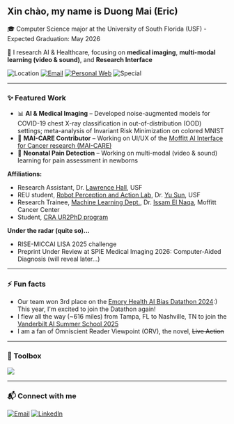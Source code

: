 ## Xin chào, my name is Duong Mai (Eric)  
🎓 Computer Science major at the University of South Florida (USF) - Expected Graduation: May 2026

🔬 I research AI & Healthcare, focusing on **medical imaging**, **multi-modal learning (video & sound)**, and **Research Interface**

![Location](https://img.shields.io/badge/Location-Tampa%2C%20FL-green)
[![Email](https://img.shields.io/badge/Email-mai247@usf.edu-cfa5b0?style=flat&logo=gmail&logoColor=ffffff)](mailto:mai247@usf.edu)
[![Personal Web](https://img.shields.io/badge/Website-https%3A%2F%2Fduongmai127.github.io%2F-blue)](https://duongmai127.github.io/)
![Special](https://img.shields.io/badge/Currently-Looking%20for%20PhD-green?style=social)


---

### ✨ Featured Work

- 📊 **AI & Medical Imaging** – Developed noise-augmented models for COVID-19 chest X-ray classification in out-of-distribution (OOD) settings; meta-analysis of Invariant Risk Minimization on colored MNIST
- 🩻 **MAI-CARE Contributor** – Working on UI/UX of the [Moffitt AI Interface for Cancer research (MAI-CARE)](https://pubmed.ncbi.nlm.nih.gov/36716497/)
- 🌱 **Neonatal Pain Detection** – Working on multi-modal (video & sound) learning for pain assessment in newborns

**Affiliations:** 
- Research Assistant, Dr. [Lawrence Hall](https://scholar.google.com/citations?user=AKHplAUAAAAJ&hl=en), USF
- REU student, [Robot Perception and Action Lab](https://rpal.cse.usf.edu/project_neonatal_pain/), Dr. [Yu Sun](https://cse.usf.edu/~yusun/), USF
- Research Trainee, [Machine Learning Dept.](https://lab.moffitt.org/elnaqa/), Dr. [Issam El Naqa](https://scholar.google.com/citations?user=9Vdfc2sAAAAJ&hl=en), Moffitt Cancer Center
- Student, [CRA UR2PhD program](https://cra.org/ur2phd/for-undergraduate-students/)

**Under the radar (quite so)...**
- RISE-MICCAI LISA 2025 challenge
- Preprint Under Review at SPIE Medical Imaging 2026: Computer-Aided Diagnosis (will reveal later...)

---

### ⚡ Fun facts
- Our team won 3rd place on the [Emory Health AI Bias Datathon 2024](https://datathon.org/):) This year, I'm excited to join the Datathon again!
- I flew all the way (~616 miles) from Tampa, FL to Nashville, TN to join the [Vanderbilt AI Summer School 2025](https://www.vanderbilt.edu/valiant/ai-summer-school-2025/)
- I am a fan of Omniscient Reader Viewpoint (ORV), the novel, ~~Live Action~~

---

### 🧰 Toolbox
<img src="https://skillicons.dev/icons?i=python,pytorch,git,github,docker,linux,vscode,md&theme=light&perline=8" />

---

### 📬 Connect with me
[![Email](https://img.shields.io/badge/Email-mai247@usf.edu-cfa5b0?style=flat&logo=gmail&logoColor=ffffff)](mailto:mai247@usf.edu)
[![LinkedIn](https://img.shields.io/badge/LinkedIn-Profile-cfa5b0?style=flat&logo=linkedin&logoColor=ffffff)](https://www.linkedin.com/in/duongmai127/)


<!--
**ElyssaMcMaster/ElyssaMcMaster** is a ✨ _special_ ✨ repository because its `README.md` (this file) appears on your GitHub profile.
!!!
Here are some ideas to get you started:

- 🔭 I’m currently working on ...
- 🌱 I’m currently learning ...
- 👯 I’m looking to collaborate on ...
- 🤔 I’m looking for help with ...
- 💬 Ask me about ...
- 📫 How to reach me: ...
- 😄 Pronouns: ...
- ⚡ Fun fact: ...
-->
